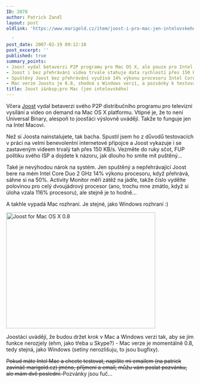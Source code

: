 ```yaml
---
ID: 2078
author: Patrick Zandl
layout: post
oldlink: 'https://www.marigold.cz/item/joost-i-pro-mac-jen-intelovskeho

  '
post_date: 2007-02-19 09:12:10
post_excerpt: ''
published: true
summary_points:
- Joost vydal betaverzi P2P programu pro Mac OS X, ale pouze pro Intel Macy.
- Joost i bez přehrávání videa trvale stahuje data rychlostí přes 150 KB/s.
- Spuštěný Joost bez přehrávání využívá 14% výkonu procesoru Intel Core Duo 2 GHz.
- Mac verze Joostu je 0.8, shodná s Windows verzí, a pozvánky k testování jsou vyčerpány.
title: Joost i&nbsp;pro Mac (jen intelovského)
---
```


Včera <a href="https://www.joost.com/">Joost</a> vydal betaverzi svého P2P distribučního programu pro televizní vysílání a video on demand na Mac OS X platformu. Vtipné je, že to není Universal Binary, alespoň to joosťáci výslovně uvádějí. Takže to funguje jen na Intel Macovi. 

Než si Joosta nainstalujete, tak bacha. Spustil jsem ho z důvodů testovacích v práci na velmi benevolentní internetové přípojce a Joost vykazuje i se zastaveným videem trvalý tah přes 150 KB/s. Vezměte do ruky sčot, FUP politiku svého ISP a dojdete k názoru, jak dlouho ho smíte mít puštěný... 

Také je nevýhodou nárok na systém. Jen spuštěný a nepřehrávající Joost bere na mém Intel Core Duo 2 GHz 14% výkonu procesoru, když přehrává, sáhne si na 50%. Activity Monitor měří zátěž na jádře, takže číslo vydělte polovinou pro celý dvoujádrový procesor (ano, trochu mne zmátlo, když si úloha vzala 116% procesoru), ale stejně je to hodně...

A takhle vypadá Mac rozhraní. Je stejné, jako Windows rozhraní :) 

<a href="http://www.marigold.cz/wp-content/Screenshot_10.jpg"><img src="http://www.marigold.cz/wp-content/_Screenshot_10.jpg" width="400" height="311" alt="Joost for Mac OS X 0.8" title="Joost for Mac OS X 0.8"  /></a>

Joostáci uvádějí, že budou držet krok v Mac a Windows verzi tak, aby se jim funkce nerozjely (ehm, jako třeba u Skype?) - Mac verze je momentálně 0.8, tedy stejná, jako Windows (setiny nerozlišuju, to jsou bugfixy).

<s>Pokud máte Intel Mac a chcete testovat, napište mi emailem (na patrick zavináč marigold.cz) jméno, příjmení a email, můžu vám poslat pozvánku, ale mám dvě poslední. </s> Pozvánky jsou fuč...